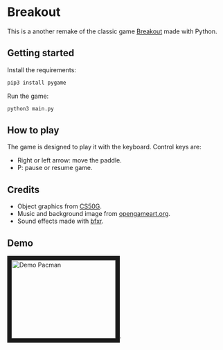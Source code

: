 # Breakout

This is a another remake of the classic game
[Breakout](https://en.wikipedia.org/wiki/Breakout_(video_game)) made with Python.

## Getting started

Install the requirements:

```bash
pip3 install pygame
```

Run the game:

```bash
python3 main.py
```

## How to play

The game is designed to play it with the keyboard.
Control keys are:

- Right or left arrow: move the paddle.
- P: pause or resume game.

## Credits
- Object graphics from [CS50G](https://courses.edx.org/courses/course-v1:HarvardX+CS50G+Games/course/).
- Music and background image from [opengameart.org](https://opengameart.org/).
- Sound effects made with [bfxr](https://www.bfxr.net/).
  
## Demo

<a href="http://www.youtube.com/watch?feature=player_embedded&v=IyucgB6SY2k
" target="_blank"><img src="http://img.youtube.com/vi/IyucgB6SY2k/0.jpg"
alt="Demo Pacman" width="240" height="180" border="10" /></a>.
